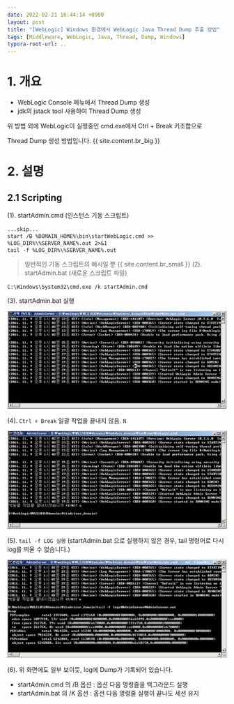 ```yaml
---
date: 2022-02-21 16:44:14 +0900
layout: post
title: "[WebLogic] Windows 환경에서 WebLogic Java Thread Dump 추출 방법"
tags: [Middleware, WebLogic, Java, Thread, Dump, Windows]
typora-root-url: ..
---
```



# 1. 개요
* WebLogic Console 메뉴에서 Thread Dump 생성
* jdk의 jstack tool 사용하여 Thread Dump 생성

위 방법 외에 WebLogic이 실행중인 cmd.exe에서 Ctrl + Break 키조합으로

Thread Dump 생성 방법입니다.
{{ site.content.br_big }}
# 2. 설명

## 2.1 Scripting

(1). startAdmin.cmd (인스턴스 기동 스크립트)

```shell
...skip...
start /B %DOMAIN_HOME%\bin\startWebLogic.cmd >> %LOG_DIR%\%SERVER_NAME%.out 2>&1
tail -f %LOG_DIR%\%SERVER_NAME%.out
```

> 일반적인 기동 스크립트의 예시일 뿐
{{ site.content.br_small }}
(2). startAdmin.bat (새로운 스크립트 파일)

```shell
C:\Windows\System32\cmd.exe /k startAdmin.cmd
```


(3). startAdmin.bat 실행

![Java-Thread-Dump-On-Windows_1](/../assets/posts/images/WebLogic/Java-Thread-Dump-On-Windows/Java-Thread-Dump-On-Windows_1.png)



(4). `Ctrl + Break` 일괄 작업을 끝내지 않음. `N`

![Java-Thread-Dump-On-Windows_2](/../assets/posts/images/WebLogic/Java-Thread-Dump-On-Windows/Java-Thread-Dump-On-Windows_2.png)



(5). `tail -f LOG 실행` (startAdmin.bat 으로 실행하지 않은 경우, tail 명령어로 다시 log를 띄울 수 없습니다.)

![Java-Thread-Dump-On-Windows_3](/../assets/posts/images/WebLogic/Java-Thread-Dump-On-Windows/Java-Thread-Dump-On-Windows_3.png)



(6). 위 화면에도 일부 보이듯, log에 Dump가 기록되어 있습니다.

* startAdmin.cmd 의 /B 옵션 : 옵션 다음 명령줄을 백그라운드 실행
* startAdmin.bat 의 /K 옵션 : 옵션 다음 명령줄 실행이 끝나도 세션 유지